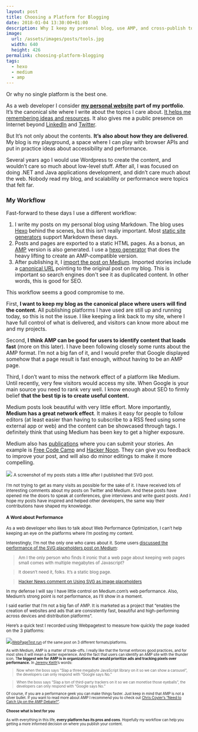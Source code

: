 ```yaml
---
layout: post
title: Choosing a Platform for Blogging
date: 2018-01-04 13:30:00+01:00
description: Why I keep my personal blog, use AMP, and cross-publish to Medium.
image:
  url: /assets/images/posts/tools.jpg
  width: 640
  height: 426
permalink: choosing-platform-blogging
tags:
  - hexo
  - medium
  - amp
---
```


Or why no single platform is the best one.

As a web developer I consider **[my personal website](https://jmperezperez.com) part of my portfolio**. It’s the canonical site where I write about the topics I care about. [It helps me remembering ideas and
resources](https://jmperezperez.com/personal-projects/). It also gives me a public presence on Internet beyond [LinkedIn](https://www.linkedin.com/in/jmperezperez) and [Twitter](https://twitter.com/jmperezperez).

But It’s not only about the contents. **It’s also about how they are delivered**. My blog is my playground, a space where I can play with browser APIs and put in practice ideas about accessibility and performance.

<!-- more -->

Several years ago I would use Wordpress to create the content, and wouldn’t care
so much about low-level stuff. After all, I was focused on doing .NET and Java
applications development, and didn’t care much about the web. Nobody read my
blog, and scalability or performance were topics that felt far.

### My Workflow

Fast-forward to these days I use a different workflow:

1.  I write my posts on my personal blog using Markdown. The blog uses
[Hexo](https://hexo.io/) behind the scenes, but this isn’t really important.
Most [static site generators](https://www.staticgen.com/) support Markdown these
days.
2.  Posts and pages are exported to a static HTML pages. As a bonus, an
[AMP](https://www.ampproject.org/) version is also generated. I use a [hexo
generator](https://github.com/tea3/hexo-generator-amp) that does the heavy
lifting to create an AMP-compatible version.
3.  After publishing it, I [import the post on
Medium](https://help.medium.com/hc/en-us/articles/214550207-Import-post).
Imported stories include a [canonical URL](https://support.google.com/webmasters/answer/139066?hl=en) pointing to the original post on my
blog. This is important so search engines don't see it as duplicated content. In 
other words, this is good for SEO.

This workflow seems a good compromise to me.

First, **I want to keep my blog as the canonical place where users will find the
content**. All publishing platforms I have used are still up and running today,
so this is not the issue. I like keeping a link back to my site, where I have
full control of what is delivered, and visitors can know more about me and my
projects.

Second, **I think AMP can be good for users to identify content that loads
fast** (more on this later). I have been following closely some runts about the
AMP format. I’m not a big fan of it, and I would prefer that Google displayed
somehow that a page result is fast enough, without having to be an AMP page.

Third, I don’t want to miss the network effect of a platform like Medium. Until
recently, very few visitors would access my site. When Google is your main
source you need to rank very well. I know enough about SEO to firmly belief
**that the best tip is to create useful content.**

Medium posts look beautiful with very little effort. More importantly, **Medium
has a great network effect**. It makes it easy for people to follow editors (at
least easier than having to subscribe to a RSS feed using some external app or
web) and the content can be showcased through tags. I definitely think that
using Medium has been key to get a higher exposure.

Medium also has [publications](https://toppub.xyz/) where you can submit your stories. An example is [Free Code Camp](https://medium.freecodecamp.org/how-to-get-published-in-the-freecodecamp-medium-publication-9b342a22400e) and [Hacker Noon](https://hackernoon.com/). They can give you feedback to improve your post, and will also do minor editings to make it more compelling.

<img style="margin:0 auto; max-width:300px" 
 src="https://res.cloudinary.com/jmperez/image/upload/w_auto,f_auto,c_scale/v1514724301/medium-stats_dko2nz.png"
    sizes="(max-width: 768px) 100vw, 684px" />
<small class="caption">A screenshot of my posts stats a little after I published that SVG post.</span>

I’m not trying to get as many visits as possible for the sake of it. I have
received lots of interesting comments about my posts on Twitter and Medium. And
these  posts have opened me the doors to speak at conferences, give interviews
and write guest posts. And I hope my posts have inspired and helped other
developers, the same way their contributions have shaped my knowledge.

#### A Word about Performance

As a web developer who likes to talk about Web Performance Optimization, I can’t
help keeping an eye on the platforms where I’m posting my content.

Interestingly, I’m not the only one who cares about it. Some users [discussed
the performance of the SVG placeholders post on
Medium](https://medium.com/@jmperezperez/using-svg-as-placeholders-more-image-loading-techniques-bed1b810ab2c):

> Am I the only person who finds it ironic that a web page about keeping web pages
> small comes with multiple megabytes of Javascript?

> It doesn’t need it, folks. It’s a static blog page.

> [Hacker News comment on Using SVG as image placeholders
> ](https://news.ycombinator.com/item?id=15699302)

In my defense I will say I have little control on Medium.com’s web performance.
Also, Medium’s strong point is not performance, as I’ll show in a moment.

I said earlier that I’m not a big fan of AMP. It is marketed as a project that
“enables the creation of websites and ads that are consistently fast, beautiful
and high-performing across devices and distribution platforms”.

Here’s a quick test I recorded using Webpagetest to measure how quickly the page
loaded on the 3 platforms:

<img
 src="https://res.cloudinary.com/jmperez/image/upload/w_auto,f_auto,c_scale/v1515069420/webpagetest-blog-amp-medium_ktuuib.jpg"
    sizes="(max-width: 768px) 100vw, 684px" /><small class="caption">[WebPageTest
run](http://www.webpagetest.org/video/compare.php?tests=180104_QD_5bacc8fc6eddec2cd66f1d5709164188,180104_YD_da5b176b352b4a2ea79154003240653a,180104_G7_9de5273b03f346f1e9e71bb7cd21420e)
of the same post on 3 different formats/platforms.</span>

As with Medium, AMP is a matter of trade-offs. I really like that the format
enforces good practices, and for most sites it will mean a faster experience.
And the fact that users can identify an AMP site with the thunder icon. T**he
biggest win for AMP is in organizations that would prioritize ads and tracking
pixels over performance.** In [Jeremy Keith](https://adactio.com/journal/9646)’s
words:

> Now when the boss says “Slap a three megabyte JavaScript library on it so we can
> show a carousel”, the developers can only respond with “Google says No.”

> When the boss says “Slap a ton of third-party trackers on it so we can monetise
> those eyeballs”, the developers can only respond with “Google says No.”

Of course, if you are a performance geek you can make things faster. Just keep
in mind that AMP is not a silver bullet. If you want to read more about AMP I
recommend you to check out [Chris Coyier’s “Need to Catch Up on the AMP
Debate?”](https://css-tricks.com/need-catch-amp-debate/).

#### Choose what is best for you

As with everything in this life, **every platform has its pros and cons**.
Hopefully my workflow can help you getting a more informed decision on where you
publish your content.
